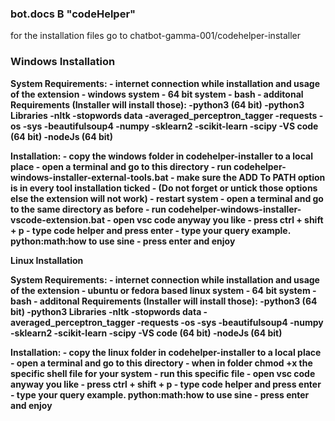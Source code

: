 <h3>bot.docs B "codeHelper"</h3>

for the installation files go to chatbot-gamma-001/codehelper-installer

<h3>Windows Installation</h3>

<b>System Requirements:<b/>
        - internet connection while installation and usage of the extension
        - windows system
        - 64 bit system
        - bash
        - additonal Requirements (Installer will install those):
                -python3 (64 bit)
                -python3 Libraries
                        -nltk
                                -stopwords data
                                -averaged_perceptron_tagger
                        -requests
                        -os
                        -sys
                        -beautifulsoup4
                        -numpy
                        -sklearn2
                        -scikit-learn
                        -scipy
                -VS code (64 bit)
                -nodeJs (64 bit)

Installation:
        - copy the windows folder in codehelper-installer to a local place
        - open a terminal and go to this directory
        - run codehelper-windows-installer-external-tools.bat
        - make sure the ADD To PATH option is in every tool installation ticked
        - (Do not forget or untick those options else the extension will not work)
        - restart system
        - open a terminal and go to the same directory as before
        - run codehelper-windows-installer-vscode-extension.bat
        - open vsc code anyway you like
        - press ctrl + shift + p
        - type code helper and press enter
        - type your query example. python:math:how to use sine
        - press enter and enjoy

Linux Installation

System Requirements:
        - internet connection while installation and usage of the extension
        - ubuntu or fedora based linux system
        - 64 bit system
        - bash
        - additonal Requirements (Installer will install those):
                -python3 (64 bit)
                -python3 Libraries
                        -nltk
                                -stopwords data
                                -averaged_perceptron_tagger
                        -requests
                        -os
                        -sys
                        -beautifulsoup4
                        -numpy
                        -sklearn2
                        -scikit-learn
                        -scipy
                -VS code (64 bit)
                -nodeJs (64 bit)

Installation:
        - copy the linux folder in codehelper-installer to a local place
        - open a terminal and go to this directory
        - when in folder chmod +x the specific shell file for your system
        - run this specific file
        - open vsc code anyway you like
        - press ctrl + shift + p
        - type code helper and press enter
        - type your query example. python:math:how to use sine
        - press enter and enjoy
